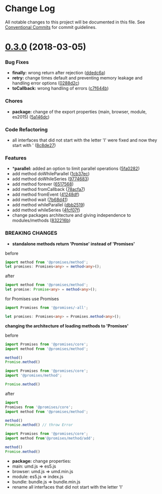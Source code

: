 # Change Log

All notable changes to this project will be documented in this file.
See [Conventional Commits](https://conventionalcommits.org) for commit guidelines.

<a name="0.3.0"></a>
# [0.3.0](https://github.com/yisraelx/promises/compare/v0.2.0...v0.3.0) (2018-03-05)


### Bug Fixes

* **finally:** wrong return after rejection ([ddedc6a](https://github.com/yisraelx/promises/commit/ddedc6a))
* **retry:** change times default and preventing memory leakage and handling error options ([0288d2c](https://github.com/yisraelx/promises/commit/0288d2c))
* **toCallback:** wrong handling of errors ([c7f644b](https://github.com/yisraelx/promises/commit/c7f644b))


### Chores

* **package:** change of the export properties (main, browser, module, es2015) ([5a146dc](https://github.com/yisraelx/promises/commit/5a146dc))


### Code Refactoring

* all interfaces that did not start with the letter 'I' were fixed and now they start with ' ([8c8de27](https://github.com/yisraelx/promises/commit/8c8de27))


### Features

* ***parallel:** added an option to limit parallel operations ([5fa0282](https://github.com/yisraelx/promises/commit/5fa0282))
* add method doWhileParallel ([1cb37ec](https://github.com/yisraelx/promises/commit/1cb37ec))
* add method doWhileSeries ([9774683](https://github.com/yisraelx/promises/commit/9774683))
* add method forever ([6517568](https://github.com/yisraelx/promises/commit/6517568))
* add method fromCallback ([78acfa7](https://github.com/yisraelx/promises/commit/78acfa7))
* add method fromEvent ([41248df](https://github.com/yisraelx/promises/commit/41248df))
* add method wait ([7b68d41](https://github.com/yisraelx/promises/commit/7b68d41))
* add method whileParallel ([dbb2519](https://github.com/yisraelx/promises/commit/dbb2519))
* add method whileSeries ([4fcf07f](https://github.com/yisraelx/promises/commit/4fcf07f))
* change packages architecture and giving independence to modules/methods ([832216b](https://github.com/yisraelx/promises/commit/832216b))


### BREAKING CHANGES

* **standalone methods return 'Promise' instead of 'Promises'**

before
```ts
import method from '@promises/method';
let promises: Promises<any> = method<any>();
```

after
```ts
import method from '@promises/method';
let promise: Promise<any> = method<any>();
```

for Promises use Promises
```ts
import Promises from '@promises/-all';

let promises: Promises<any> = Promises.method<any>();
```
**changing the architecture of loading methods to 'Promises'**

before
```ts
import Promises from '@promises/core';
import method from '@promises/method';

method()
Promise.method()
```
```ts
import Promises from '@promises/core';
import '@promises/method';

Promise.method()
```

after
```ts
import
Promises from '@promises/core';
import method from '@promises/method';

method()
Promise.method() // throw Error
```
```ts
import Promises from '@promises/core';
import method from'@promises/method/add';

method()
Promise.method()
```
* **package:** change properties:
* main: umd.js => es5.js
* browser: umd.js => umd.min.js
* module: es5.js => index.js
* bundle: bundle.js => bundle.min.js
* rename all interfaces that did not start with the letter 'I'
